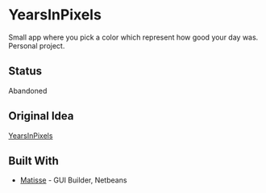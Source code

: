 # YearsInPixels
Small app where you pick a color which represent how good your day was. Personal project.

## Status
Abandoned

## Original Idea
[YearsInPixels](http://bulletjournal.com/year-pixels/)

## Built With
* [Matisse](https://netbeans.org/features/java/swing.html) - GUI Builder, Netbeans
